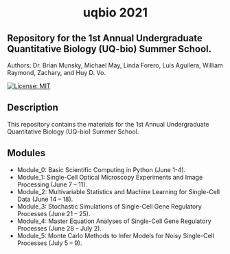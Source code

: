 

<center><h1> uqbio 2021 </h1></center>

## Repository for the 1st Annual Undergraduate Quantitative Biology (UQ-bio) Summer School.

Authors: Dr. Brian Munsky, Michael May, Linda Forero, Luis Aguilera, William Raymond, Zachary, and Huy D. Vo.

[![License: MIT](https://img.shields.io/badge/License-MIT-yellow.svg)](https://opensource.org/licenses/MIT)

## Description

This repository contains the materials for the 1st Annual Undergraduate Quantitative Biology (UQ-bio) Summer School.

## Modules

* Module_0: Basic Scientific Computing in Python (June 1-4).
* Module_1: Single-Cell Optical Microscopy Experiments and Image Processing (June 7 – 11).
* Module_2: Multivariable Statistics and Machine Learning for Single-Cell Data (June 14 – 18).
* Module_3: Stochastic Simulations of Single-Cell Gene Regulatory Processes (June 21 – 25).
* Module_4: Master Equation Analyses of Single-Cell Gene Regulatory Processes (June 28 – July 2).
* Module_5: Monte Carlo Methods to Infer Models for Noisy Single-Cell Processes (July 5 – 9).
